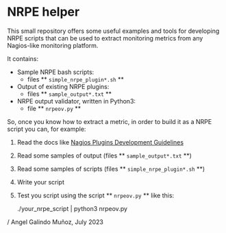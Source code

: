 # NRPE helper
This small repository offers some useful examples and tools for developing NRPE scripts that can be used to extract monitoring metrics from any Nagios-like monitoring platform.

It contains:
- Sample NRPE bash scripts:
   - files ** `simple_nrpe_plugin*.sh` **
- Output of existing NRPE plugins:
   - files ** `sample_output*.txt` **
- NRPE output validator, written in Python3:
   - file ** `nrpeov.py` **

So, once you know how to extract a metric, in order to build it as a NRPE script you can, for example:
1. Read the docs like [Nagios Plugins Development Guidelines](https://nagios-plugins.org/doc/guidelines.html)
2. Read some samples of output (files ** `sample_output*.txt` **)
3. Read some samples of scripts (files ** `simple_nrpe_plugin*.sh` **)
4. Write your script
5. Test you script using the script ** `nrpeov.py` ** like this:

    ./your_nrpe_script | python3 nrpeov.py


/ Angel Galindo Muñoz, July 2023
